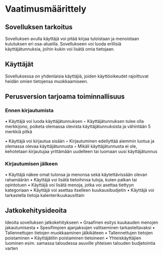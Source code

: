 <h1>Vaatimusmäärittely</h1>

<h2>Sovelluksen tarkoitus</h2>

Sovelluksen avulla käyttäjä voi pitää kirjaa 
tuloistaan ja menoistaan kulutuksen eri 
osa-alueilla. Sovellukseen voi luoda erillisiä 
käyttäjätunnuksia, joihin kukin voi lisätä omia 
tietojaan.

<h2>Käyttäjät</h2>
Sovelluksessa on yhdenlaisia käyttäjiä, joiden 
käyttöoikeudet rajoittuvat heidän omien tietojensa 
muokkaamiseen.

<h2>Perusversion tarjoama toiminnallisuus</h2>

<h3>Ennen kirjautumista</h3>

• Käyttäjä voi luoda käyttäjätunnuksen
  ◦ Käyttäjätunnuksen tulee olla merkkijono, poiketa 
  olemassa olevista käyttäjätunnuksista ja vähintään 5 
  merkkiä pitkä

• Käyttäjä voi kirjautua sisään
  ◦ Kirjautuminen edellyttää aiemmin luotua ja 
  olemassa olevaa käyttäjätunnusta
  ◦ Mikäli käyttäjätunnusta ei ole, kehotetaan 
  kirjautujaa yrittämään uudelleen tai luomaan uusi 
  käyttäjätunnus

<h3>Kirjautumisen jälkeen</h3>

• Käyttäjä näkee omat tulonsa ja menonsa sekä 
käytettävissään olevan rahamäärän
• Käyttäjä voi lisätä tietoihinsa tuloja, kuten 
palkan tai opintotuen
• Käyttäjä voi lisätä menoja, jotka voi asettaa 
tiettyyn kategoriaan
• Käyttäjä voi asettaa itselleen kuukausibudjetin
• Käyttäjä voi tarkastella tietoja 
kalenterikuukausittain

<h2>Jatkokehitysideoita</h2>

Ideoita sovelluksen jatkokehitykseen
• Graafinen esitys kuukauden menojen jakautumisesta
• Spesifimpien ajanjaksojen valitseminen 
tarkasteltavaksi
• Tallennettujen tietojen muokkaaminen jälkikäteen
• Tallennettujen tietojen poistaminen
• Käyttäjätilin poistaminen tietoineen
• Yhteiskäyttäjien luominen esim. samassa taloudessa 
asuville yhteisen talouden budjetointia varten

